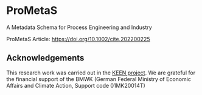 # ProMetaS
A Metadata Schema for Process Engineering and Industry <br/>

ProMetaS Article: https://doi.org/10.1002/cite.202200225

## Acknowledgements
This research work was carried out in the [KEEN project](https://keen-plattform.de/). We are grateful for the financial support of the BMWK (German Federal Ministry of Economic Affairs and Climate Action, Support code 01MK20014T)
